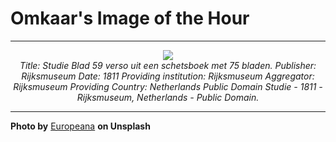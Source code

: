 # Omkaar's Image of the Hour

---

<div align="center">

<a href="https://unsplash.com/photos/an-abstract-stain-on-a-pale-beige-background-CG2iuoTQ6LQ">
  <img src="https://images.unsplash.com/photo-1750327324294-174539706e4c?crop=entropy&cs=tinysrgb&fit=max&fm=jpg&ixid=M3w3NjA2Nzh8MHwxfHJhbmRvbXx8fHx8fHx8fDE3NTM0MDg4MDB8&ixlib=rb-4.1.0&q=80&w=1080" style="max-width:100%; height:auto;">
</a>

<br>
<i>Title: Studie Blad 59 verso uit een schetsboek met 75 bladen. Publisher: Rijksmuseum Date: 1811 Providing institution: Rijksmuseum Aggregator: Rijksmuseum Providing Country: Netherlands Public Domain Studie - 1811 - Rijksmuseum, Netherlands - Public Domain.</i>

</div>

---

**Photo by** [Europeana](https://unsplash.com/@europeana) **on Unsplash**
